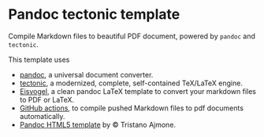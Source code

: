 # Pandoc tectonic template

Compile Markdown files to beautiful PDF document, powered by `pandoc` and `tectonic`.

This template uses

- [pandoc](https://pandoc.org/), a universal document converter.
- [tectonic](https://tectonic-typesetting.github.io/en-US/), a modernized, complete, self-contained TeX/LaTeX engine.
- [Eisvogel](https://github.com/Wandmalfarbe/pandoc-latex-template), a clean pandoc LaTeX template to convert your markdown files to PDF or LaTeX.
- [GitHub actions](https://github.com/features/actions), to compile pushed Markdown files to pdf documents automatically.
- [Pandoc HTML5 template](https://github.com/tajmone/pandoc-goodies) by © Tristano Ajmone.

